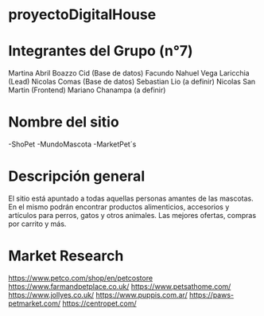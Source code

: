 # proyectoDigitalHouse

# Integrantes del Grupo (n°7)
Martina Abril Boazzo Cid (Base de datos)
Facundo Nahuel Vega Laricchia (Lead)
Nicolas Comas (Base de datos)
Sebastian Lio (a definir)
Nicolas San Martin (Frontend)
Mariano Chanampa (a definir)

# Nombre del sitio
-ShoPet
-MundoMascota
-MarketPet´s

# Descripción general
El sitio está apuntado a todas aquellas personas amantes de las mascotas. 
En el mismo podrán encontrar productos alimenticios, accesorios y artículos para perros, gatos y otros animales. 
Las mejores ofertas, compras por carrito y más.

# Market Research
https://www.petco.com/shop/en/petcostore
https://www.farmandpetplace.co.uk/
https://www.petsathome.com/
https://www.jollyes.co.uk/
https://www.puppis.com.ar/
https://paws-petmarket.com/
https://centropet.com/
